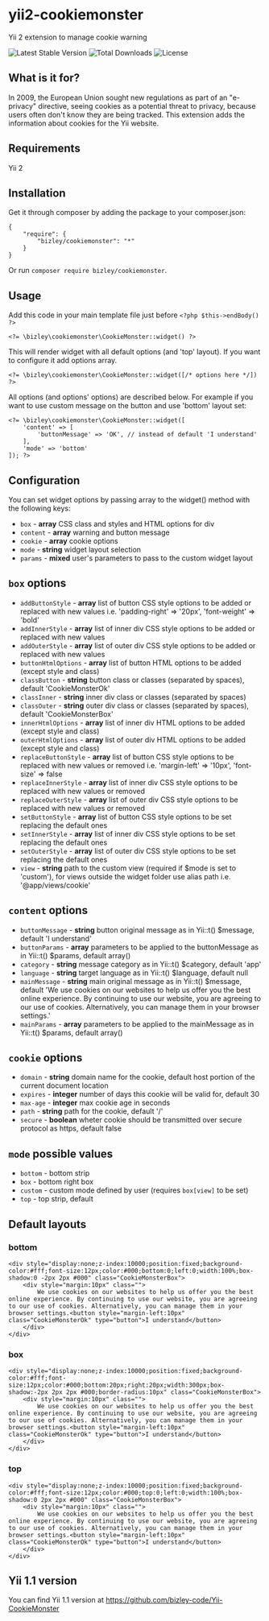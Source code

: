 # yii2-cookiemonster
Yii 2 extension to manage cookie warning

![Latest Stable Version](https://img.shields.io/packagist/v/bizley/cookiemonster.svg)
![Total Downloads](https://img.shields.io/packagist/dt/bizley/cookiemonster.svg)
![License](https://img.shields.io/packagist/l/bizley/cookiemonster.svg)

## What is it for?
In 2009, the European Union sought new regulations as part of an "e-privacy" 
directive, seeing cookies as a potential threat to privacy, because users often 
don't know they are being tracked. 
This extension adds the information about cookies for the Yii website.

## Requirements
Yii 2

## Installation
Get it through composer by adding the package to your composer.json:

    {
        "require": {
            "bizley/cookiemonster": "*"
        }
    }

Or run ```composer require bizley/cookiemonster```.


## Usage
Add this code in your main template file just before ```<?php $this->endBody() ?>```

    <?= \bizley\cookiemonster\CookieMonster::widget() ?>
    
This will render widget with all default options (and 'top' layout). 
If you want to configure it add options array.

    <?= \bizley\cookiemonster\CookieMonster::widget([/* options here */]) ?>

All options (and options' options) are described below. 
For example if you want to use custom message on the button and use 'bottom' 
layout set:

    <?= \bizley\cookiemonster\CookieMonster::widget([
        'content' => [
            'buttonMessage' => 'OK', // instead of default 'I understand'
        ],
        'mode' => 'bottom'
    ]); ?>

## Configuration
You can set widget options by passing array to the widget() method with 
the following keys:

* ```box``` - __array__ CSS class and styles and HTML options for div
* ```content``` - __array__ warning and button message
* ```cookie``` - __array__ cookie options
* ```mode``` - __string__ widget layout selection
* ```params``` - __mixed__ user's parameters to pass to the custom widget layout

## ```box``` options
* ```addButtonStyle``` - __array__ list of button CSS style options to be added 
or replaced with new values i.e. 'padding-right' => '20px', 'font-weight' => 'bold'
* ```addInnerStyle``` - __array__ list of inner div CSS style options to be 
added or replaced with new values
* ```addOuterStyle``` - __array__ list of outer div CSS style options to be 
added or replaced with new values
* ```buttonHtmlOptions``` - __array__ list of button HTML options to be added 
(except style and class)
* ```classButton``` - __string__ button class or classes (separated by spaces), 
default 'CookieMonsterOk'
* ```classInner``` - __string__ inner div class or classes (separated by spaces)
* ```classOuter``` - __string__ outer div class or classes (separated by spaces), 
default 'CookieMonsterBox'
* ```innerHtmlOptions``` - __array__ list of inner div HTML options to be added 
(except style and class)
* ```outerHtmlOptions``` - __array__ list of outer div HTML options to be added 
(except style and class)
* ```replaceButtonStyle``` - __array__ list of button CSS style options to be 
replaced with new values or removed i.e. 'margin-left' => '10px', 'font-size' => false
* ```replaceInnerStyle``` - __array__ list of inner div CSS style options to be 
replaced with new values or removed
* ```replaceOuterStyle``` - __array__ list of outer div CSS style options to be 
replaced with new values or removed
* ```setButtonStyle``` - __array__ list of button CSS style options to be set 
replacing the default ones
* ```setInnerStyle``` - __array__ list of inner div CSS style options to be set 
replacing the default ones
* ```setOuterStyle``` - __array__ list of outer div CSS style options to be set 
replacing the default ones
* ```view``` - __string__ path to the custom view (required if $mode is set 
to 'custom'), for views outside the widget folder use alias path 
i.e. '@app/views/cookie'

## ```content``` options
* ```buttonMessage``` - __string__ button original message as in Yii::t() 
$message, default 'I understand'
* ```buttonParams``` - __array__ parameters to be applied to the buttonMessage 
as in Yii::t() $params, default array()
* ```category``` - __string__ message category as in Yii::t() $category, 
default 'app'
* ```language``` - __string__ target language as in Yii::t() $language, 
default null
* ```mainMessage``` - __string__ main original message as in Yii::t() $message, 
default 'We use cookies on our websites to help us offer you the best online 
experience. By continuing to use our website, you are agreeing to our use of 
cookies. Alternatively, you can manage them in your browser settings.'
* ```mainParams``` - __array__ parameters to be applied to the mainMessage as in 
Yii::t() $params, default array()

## ```cookie``` options
* ```domain``` - __string__ domain name for the cookie, default host portion of 
the current document location
* ```expires``` - __integer__ number of days this cookie will be valid for, 
default 30
* ```max-age``` - __integer__ max cookie age in seconds
* ```path``` - __string__ path for the cookie, default '/'
* ```secure``` - __boolean__ wheter cookie should be transmitted over secure 
protocol as https, default false

## ```mode``` possible values
* ```bottom``` - bottom strip
* ```box``` - bottom right box
* ```custom``` - custom mode defined by user (requires ```box[view]``` to be set)
* ```top``` - top strip, default

## Default layouts

### bottom

    <div style="display:none;z-index:10000;position:fixed;background-color:#fff;font-size:12px;color:#000;bottom:0;left:0;width:100%;box-shadow:0 -2px 2px #000" class="CookieMonsterBox">
        <div style="margin:10px" class="">
            We use cookies on our websites to help us offer you the best online experience. By continuing to use our website, you are agreeing to our use of cookies. Alternatively, you can manage them in your browser settings.<button style="margin-left:10px" class="CookieMonsterOk" type="button">I understand</button>
        </div>
    </div>

### box

    <div style="display:none;z-index:10000;position:fixed;background-color:#fff;font-size:12px;color:#000;bottom:20px;right:20px;width:300px;box-shadow:-2px 2px 2px #000;border-radius:10px" class="CookieMonsterBox">
        <div style="margin:10px" class="">
            We use cookies on our websites to help us offer you the best online experience. By continuing to use our website, you are agreeing to our use of cookies. Alternatively, you can manage them in your browser settings.<button style="margin-left:10px" class="CookieMonsterOk" type="button">I understand</button>
        </div>
    </div>

### top

    <div style="display:none;z-index:10000;position:fixed;background-color:#fff;font-size:12px;color:#000;top:0;left:0;width:100%;box-shadow:0 2px 2px #000" class="CookieMonsterBox">
        <div style="margin:10px" class="">
            We use cookies on our websites to help us offer you the best online experience. By continuing to use our website, you are agreeing to our use of cookies. Alternatively, you can manage them in your browser settings.<button style="margin-left:10px" class="CookieMonsterOk" type="button">I understand</button>
        </div>
    </div>

## Yii 1.1 version
You can find Yii 1.1 version at https://github.com/bizley-code/Yii-CookieMonster
